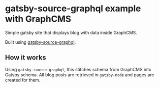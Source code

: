 # gatsby-source-graphql example with GraphCMS

Simple gatsby site that displays blog with data inside GraphCMS.

Built using [gatsby-source-graphql](https://www.gatsbyjs.org/packages/gatsby-source-graphql).

<!-- [See it here](https://using-gatsby-source-graphql.netlify.com) -->

## How it works

Using `gatsby-source-graphql`, this stitches schema from GraphCMS into Gatsby schema. All blog posts are retrieved in `gatsby-node` and pages are created for them.
